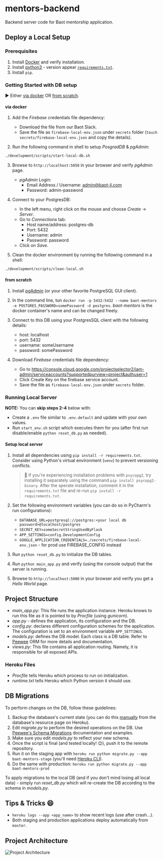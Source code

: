 # mentors-backend

Backend server code for Baot mentorship application.

## Deploy a Local Setup

### Prerequisites
1. Install [Docker](https://docs.docker.com/install/) and verify installation.
2. Install [python3](https://www.python.org/downloads/) - version appear [`requirements.txt`](https://github.com/baot-il/mentors-backend/blob/master/requirements.txt).
3. Install `pip`.

### Getting Started with DB setup 

► Either [via docker](#via-docker) OR [from scratch](#from-scratch).

#### via docker
1. Add the _Firebase_ credentials file dependency: 
   * Download the file from our Baot Slack.
   * Save the file as `firebase-local-env.json` under `secrets` folder (`touch secrets/firebase-local-env.json` and copy the details).
  
2. Run the following command in shell to setup _PosgradDB_ & _pgAdmin_:

```sh
./development/scripts/start-local-db.sh
```

3. Browse to `http://localhost:5050` in your browser and verify _pgAdmin_ page.
    * _pgAdmin_ Login:
      * Email Address / Username: admin@baot-il.com
      * Password: admin-password

4. Connect to your PostgresDB:
    * In the left menu, right click on the mouse and choose _Create_ -> _Server_.
    * Go to _Connections_ tab:
        * Host name/address: postgres-db
        * Port: 5432
        * Username: admin
        * Password: password
    * Click on _Save_.
  
5. Clean the docker environment by running the following command in a shell:

```sh
./development/scripts/clean-local.sh
```

#### from scratch
1. Install [pgAdmin](https://www.pgadmin.org/download/) (or your other favorite PostgreSQL GUI client).
   
2. In the command line, tun `docker run -p 5432:5432 --name baot-mentors -e POSTGRES_PASSWORD=somePassword -d postgres`.
   _baot-mentors_ is the docker container's name and can be changed freely.

3. Connect to this DB using your PostgresSQL client with the following details:
   - host: localhost
   - port: 5432
   - username: someUsername
   - password: somePassword

4. Download _Firebase_ credentials file dependency: 
   * Go to https://console.cloud.google.com/projectselector2/iam-admin/serviceaccounts?supportedpurview=project&authuser=1
   * Click Create Key on the firebase service account.
   * Save the file as `firebase-local-env.json` under `secrets` folder.

### Running Local Server

**NOTE:**
You can **skip steps 2-4** below with:
- Create a `.env` file similar to `.env.default` and update with your own values.
- Run `start_env.sh` script which executes them for you (after first run disable/enable `python reset_db.py` as needed).

#### Setup local server
1. Install all dependencies using `pip install -r requirements.txt`.
   Consider using Python's virtual environment (`venv`) to prevent versioning conflicts.

   > :mega: 
   > If you're experiencing installation problems with `psycopg2`, try installing it separately using the command `pip install psycopg2-binary`. 
   > After the sperate installation, comment it in the `requirements.txt` file and re-run `pip install -r requirements.txt`.

2. Set the following environment variables (you can do so in PyCharm's run configurations):
   - `DATABASE_URL=postgresql://postgres:<your local db password>@localhost/postgres`
   - `SECRET_KEY=someSecretStringUsedByFlask`
   - `APP_SETTINGS=config.DevelopmentConfig`
   - `GOOGLE_APPLICATION_CREDENTIALS=./secrets/firebase-local-env.json` - for prod use FIREBASE_CONFIG instead

3. Run `python reset_db.py` to initialize the DB tables.

4. Run `python main_app.py` and verify (using the console output) that the server is running.

5. Browse to `http://localhost:5000` in your browser and verify you get a _Hello World_ page.

## Project Structure

- _main_app.py_: This file runs the application instance. Heroku knows to run this
  file as it is pointed to by _Procfile_ (using _gunicorn_).
- _app.py_ - defines the application, its configuration and the DB.
- _config.py_: declares different configuration schemes for the application. The configuration
  is set to an environment variable `APP_SETTINGS`.
- _models.py_: defines the DB model. Each class is a DB table.
  Refer to [Peewee](http://docs.peewee-orm.com/en/latest/) ORM for
  more details and documentation.
- _views.py_: This file contains all application routing. Namely, it is
  responsible for all exposed APIs.

### Heroku Files

- _Procfile_ tells Heroku which process to run on initialization.
- _runtime.txt_ tells Heroku which Python version it should use.

## DB Migrations

To perform changes on the DB, follow these guidelines:

1. Backup the database's current state (you can do this
   [manually](https://data.heroku.com/datastores/35002e65-a561-4a72-a47c-c81b3cec2aa3#durability)
   from the database's resource page on Heroku).
2. Edit _migrate.py_ to perform the desired operations on the DB.
   Use [Peewee's Schema Migrations](http://docs.peewee-orm.com/en/latest/peewee/playhouse.html#migrate)
   documentation and examples.
3. Make sure you edit _models.py_ to reflect your new schema.
4. Once the script is final (and tested locally! :wink:), push it to the remote
   repository.
5. Run it on the staging app with `heroku run python migrate.py --app baot-mentors-stage` (you'll need
   [Heroku CLI](https://devcenter.heroku.com/articles/heroku-cli)).
6. Do the same with production: `heroku run python migrate.py --app baot-mentors-prod`

To apply migrations to the local DB (and if you don't mind losing all local data) -
simply run _reset_db.py_ which will re-create the DB according to the schema in _models.py_.

## Tips & Tricks :smile:

- `heroku logs --app <app_name>` to show recent logs (use after crash...).
- Both staging and production applications deploy automatically from `master`.

## Project Architecture

![Project Architecture](/resources/arch.png)
